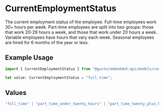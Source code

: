 # CurrentEmploymentStatus

The current employment status of the employee. Full-time employees work 30+ hours per week. Part-time employees are split into two groups: those that work 20-29 hours a week, and those that work under 20 hours a week. Variable employees have hours that vary each week. Seasonal employees are hired for 6 months of the year or less.

## Example Usage

```typescript
import { CurrentEmploymentStatus } from "@gusto/embedded-api/models/components/employee.js";

let value: CurrentEmploymentStatus = "full_time";
```

## Values

```typescript
"full_time" | "part_time_under_twenty_hours" | "part_time_twenty_plus_hours" | "variable" | "seasonal"
```